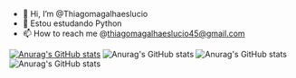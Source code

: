 - 👋 Hi, I’m @Thiagomagalhaeslucio
- 🌱 Estou estudando Python
- 📫 How to reach me @thiagomagalhaeslucio45@gmail.com

[![Anurag's GitHub stats](https://github-readme-stats.vercel.app/api?username=thiagomagalhaeslucio)](https://github.com/anuraghazra/github-readme-stats)
![Anurag's GitHub stats](https://github-readme-stats.vercel.app/api?username=thiagomagalhaeslucio&count_private=true)
![Anurag's GitHub stats](https://github-readme-stats.vercel.app/api?username=thiagomagalhaeslucio&show_icons=true)
![Anurag's GitHub stats](https://github-readme-stats.vercel.app/api?username=thiagomagalhaeslucio&show_icons=true&theme=radical)
